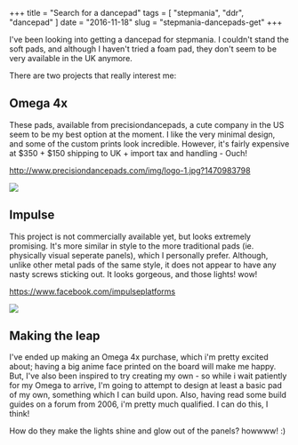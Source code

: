 +++
title = "Search for a dancepad"
tags = [ "stepmania", "ddr", "dancepad" ]
date = "2016-11-18"
slug = "stepmania-dancepads-get"
+++

I've been looking into getting a dancepad for stepmania. I couldn't stand the soft pads, and although I haven't tried a foam pad, they don't seem to be very available in the UK anymore.

There are two projects that really interest me:

## Omega 4x
These pads, available from precisiondancepads, a cute company in the US seem to be my best option at the moment. I like the very minimal design, and some of the custom prints look incredible. However, it's fairly expensive at $350 + $150 shipping to UK + import tax and handling - Ouch!

http://www.precisiondancepads.com/img/logo-1.jpg?1470983798

![](https://puu.sh/smOf3/b07070c543.png)


## Impulse
This project is not commercially available yet, but looks extremely promising. It's more similar in style to the more traditional pads (ie. physically visual seperate panels), which I personally prefer. Although, unlike other metal pads of the same style, it does not appear to have any nasty screws sticking out. It looks gorgeous, and those lights! wow!

https://www.facebook.com/impulseplatforms

![](https://puu.sh/smODQ/662e604e46.png)

## Making the leap
I've ended up making an Omega 4x purchase, which i'm pretty excited about; having a big anime face printed on the board will make me happy. But, I've also been inspired to try creating my own - so while i wait patiently for my Omega to arrive, I'm going to attempt to design at least a basic pad of my own, something which I can build upon. Also, having read some build guides on a forum from 2006, i'm pretty much qualified. I can do this, I think!

How do they make the lights shine and glow out of the panels? howwww! :)